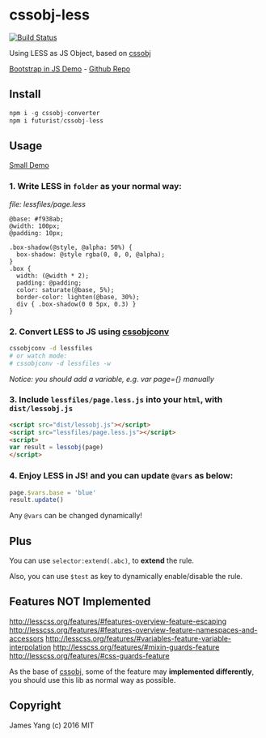 # cssobj-less

[![Build Status](https://travis-ci.org/futurist/cssobj-less.svg?branch=master)](https://travis-ci.org/futurist/cssobj-less)

Using LESS as JS Object, based on [cssobj](https://github.com/cssobj/cssobj)

[Bootstrap in JS Demo](https://futurist.github.io/cssobj-less/) - [Github Repo](https://github.com/futurist/cssobj-less)

## Install

``` javascript
npm i -g cssobj-converter
npm i futurist/cssobj-less
```

## Usage

[Small Demo](https://futurist.github.io/cssobj-less/test/)

### 1. Write LESS in `folder` as your normal way:

*file: lessfiles/page.less*

``` less
@base: #f938ab;
@width: 100px;
@padding: 10px;

.box-shadow(@style, @alpha: 50%) {
  box-shadow: @style rgba(0, 0, 0, @alpha);
}
.box {
  width: (@width * 2);
  padding: @padding;
  color: saturate(@base, 5%);
  border-color: lighten(@base, 30%);
  div { .box-shadow(0 0 5px, 0.3) }
}
```

### 2. Convert LESS to JS using [cssobjconv](https://github.com/cssobj/cssobj-converter)

``` bash
cssobjconv -d lessfiles
# or watch mode:
# cssobjconv -d lessfiles -w
```

*Notice: you should add a variable, e.g. var page={} manually*

### 3. Include `lessfiles/page.less.js` into your `html`, with `dist/lessobj.js`

``` html
<script src="dist/lessobj.js"></script>
<script src="lessfiles/page.less.js"></script>
<script>
var result = lessobj(page)
</script>
```

### 4. Enjoy LESS in JS! and you can update `@vars` as below:

``` javascript
page.$vars.base = 'blue'
result.update()
```

Any `@vars` can be changed dynamically!

## Plus

You can use `selector:extend(.abc)`, to **extend** the rule.

Also, you can use `$test` as key to dynamically enable/disable the rule.


## Features NOT Implemented

http://lesscss.org/features/#features-overview-feature-escaping
http://lesscss.org/features/#features-overview-feature-namespaces-and-accessors
http://lesscss.org/features/#variables-feature-variable-interpolation
http://lesscss.org/features/#mixin-guards-feature
http://lesscss.org/features/#css-guards-feature

As the base of [cssobj](https://github.com/cssobj/cssobj), some of the feature may **implemented differently**, you should use this lib as normal way as possible.

## Copyright

James Yang (c) 2016 MIT
